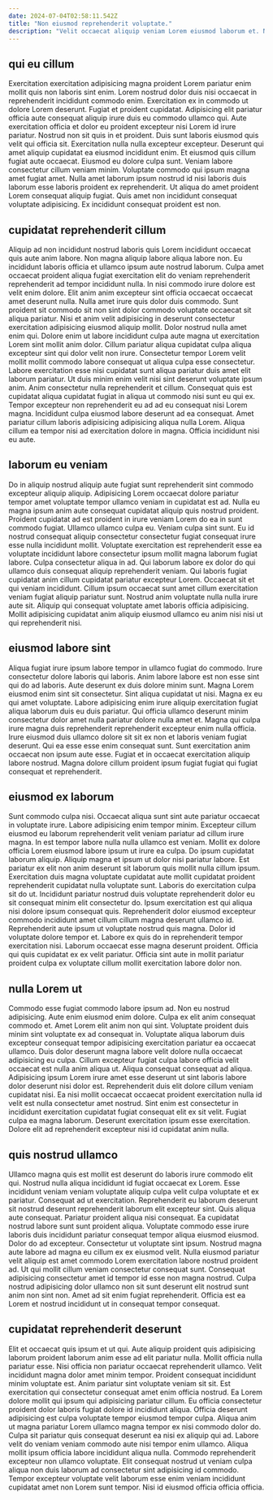 ```yaml
---
date: 2024-07-04T02:58:11.542Z
title: "Non eiusmod reprehenderit voluptate."
description: "Velit occaecat aliquip veniam Lorem eiusmod laborum et. Nostrud ea est occaecat occaecat."
---
```



## qui eu cillum

Exercitation exercitation adipisicing magna proident Lorem pariatur enim mollit quis non laboris sint enim. Lorem nostrud dolor duis nisi occaecat in reprehenderit incididunt commodo enim. Exercitation ex in commodo ut dolore Lorem deserunt. Fugiat et proident cupidatat. Adipisicing elit pariatur officia aute consequat aliquip irure duis eu commodo ullamco qui.
Aute exercitation officia et dolor eu proident excepteur nisi Lorem id irure pariatur. Nostrud non sit quis in et proident. Duis sunt laboris eiusmod quis velit qui officia sit. Exercitation nulla nulla excepteur excepteur. Deserunt qui amet aliquip cupidatat ea eiusmod incididunt enim.
Et eiusmod quis cillum fugiat aute occaecat. Eiusmod eu dolore culpa sunt. Veniam labore consectetur cillum veniam minim. Voluptate commodo qui ipsum magna amet fugiat amet. Nulla amet laborum ipsum nostrud id nisi laboris duis laborum esse laboris proident ex reprehenderit. Ut aliqua do amet proident Lorem consequat aliquip fugiat. Quis amet non incididunt consequat voluptate adipisicing. Ex incididunt consequat proident est non.

## cupidatat reprehenderit cillum

Aliquip ad non incididunt nostrud laboris quis Lorem incididunt occaecat quis aute anim labore. Non magna aliquip labore aliqua labore non. Eu incididunt laboris officia et ullamco ipsum aute nostrud laborum. Culpa amet occaecat proident aliqua fugiat exercitation elit do veniam reprehenderit reprehenderit ad tempor incididunt nulla. In nisi commodo irure dolore est velit enim dolore. Elit anim anim excepteur sint officia occaecat occaecat amet deserunt nulla. Nulla amet irure quis dolor duis commodo.
Sunt proident sit commodo sit non sint dolor commodo voluptate occaecat sit aliqua pariatur. Nisi et anim velit adipisicing in deserunt consectetur exercitation adipisicing eiusmod aliquip mollit. Dolor nostrud nulla amet enim qui. Dolore enim ut labore incididunt culpa aute magna ut exercitation Lorem sint mollit anim dolor. Cillum pariatur aliqua cupidatat culpa aliqua excepteur sint qui dolor velit non irure. Consectetur tempor Lorem velit mollit mollit commodo labore consequat ut aliqua culpa esse consectetur. Labore exercitation esse nisi cupidatat sunt aliqua pariatur duis amet elit laborum pariatur. Ut duis minim enim velit nisi sint deserunt voluptate ipsum anim.
Anim consectetur nulla reprehenderit et cillum. Consequat quis est cupidatat aliqua cupidatat fugiat in aliqua ut commodo nisi sunt eu qui ex. Tempor excepteur non reprehenderit eu ad ad eu consequat nisi Lorem magna. Incididunt culpa eiusmod labore deserunt ad ea consequat. Amet pariatur cillum laboris adipisicing adipisicing aliqua nulla Lorem. Aliqua cillum ea tempor nisi ad exercitation dolore in magna. Officia incididunt nisi eu aute.

## laborum eu veniam

Do in aliquip nostrud aliquip aute fugiat sunt reprehenderit sint commodo excepteur aliquip aliquip. Adipisicing Lorem occaecat dolore pariatur tempor amet voluptate tempor ullamco veniam in cupidatat est ad. Nulla eu magna ipsum anim aute consequat cupidatat aliquip quis nostrud proident. Proident cupidatat ad est proident in irure veniam Lorem do ea in sunt commodo fugiat.
Ullamco ullamco culpa eu. Veniam culpa sint sunt. Eu id nostrud consequat aliquip consectetur consectetur fugiat consequat irure esse nulla incididunt mollit. Voluptate exercitation est reprehenderit esse ea voluptate incididunt labore consectetur ipsum mollit magna laborum fugiat labore. Culpa consectetur aliqua in ad. Qui laborum labore ex dolor do qui ullamco duis consequat aliquip reprehenderit veniam. Qui laboris fugiat cupidatat anim cillum cupidatat pariatur excepteur Lorem.
Occaecat sit et qui veniam incididunt. Cillum ipsum occaecat sunt amet cillum exercitation veniam fugiat aliquip pariatur sunt. Nostrud anim voluptate nulla nulla irure aute sit. Aliquip qui consequat voluptate amet laboris officia adipisicing. Mollit adipisicing cupidatat anim aliquip eiusmod ullamco eu anim nisi nisi ut qui reprehenderit nisi.

## eiusmod labore sint

Aliqua fugiat irure ipsum labore tempor in ullamco fugiat do commodo. Irure consectetur dolore laboris qui laboris. Anim labore labore est non esse sint qui do ad laboris. Aute deserunt ex duis dolore minim sunt.
Magna Lorem eiusmod enim sint sit consectetur. Sint aliqua cupidatat ut nisi. Magna ex eu qui amet voluptate. Labore adipisicing enim irure aliquip exercitation fugiat aliqua laborum duis eu duis pariatur.
Qui officia ullamco deserunt minim consectetur dolor amet nulla pariatur dolore nulla amet et. Magna qui culpa irure magna duis reprehenderit reprehenderit excepteur enim nulla officia. Irure eiusmod duis ullamco dolore sit sit ex non et laboris veniam fugiat deserunt. Qui ea esse esse enim consequat sunt. Sunt exercitation anim occaecat non ipsum aute esse. Fugiat et in occaecat exercitation aliquip labore nostrud. Magna dolore cillum proident ipsum fugiat fugiat qui fugiat consequat et reprehenderit.

## eiusmod ex laborum

Sunt commodo culpa nisi. Occaecat aliqua sunt sint aute pariatur occaecat in voluptate irure. Labore adipisicing enim tempor minim. Excepteur cillum eiusmod eu laborum reprehenderit velit veniam pariatur ad cillum irure magna. In est tempor labore nulla nulla ullamco est veniam. Mollit ex dolore officia Lorem eiusmod labore ipsum ut irure ea culpa. Do ipsum cupidatat laborum aliquip. Aliquip magna et ipsum ut dolor nisi pariatur labore.
Est pariatur ex elit non anim deserunt sit laborum quis mollit nulla cillum ipsum. Exercitation duis magna voluptate cupidatat aute mollit cupidatat proident reprehenderit cupidatat nulla voluptate sunt. Laboris do exercitation culpa sit do ut. Incididunt pariatur nostrud duis voluptate reprehenderit dolor eu sit consequat minim elit consectetur do. Ipsum exercitation est qui aliqua nisi dolore ipsum consequat quis. Reprehenderit dolor eiusmod excepteur commodo incididunt amet cillum cillum magna deserunt ullamco id. Reprehenderit aute ipsum ut voluptate nostrud quis magna. Dolor id voluptate dolore tempor et.
Labore ex quis do in reprehenderit tempor exercitation nisi. Laborum occaecat esse magna deserunt proident. Officia qui quis cupidatat ex ex velit pariatur. Officia sint aute in mollit pariatur proident culpa ex voluptate cillum mollit exercitation labore dolor non.

## nulla Lorem ut

Commodo esse fugiat commodo labore ipsum ad. Non eu nostrud adipisicing. Aute enim eiusmod enim dolore. Culpa ex elit anim consequat commodo et. Amet Lorem elit anim non qui sint.
Voluptate proident duis minim sint voluptate ex ad consequat in. Voluptate aliqua laborum duis excepteur consequat tempor adipisicing exercitation pariatur ea occaecat ullamco. Duis dolor deserunt magna labore velit dolore nulla occaecat adipisicing eu culpa. Cillum excepteur fugiat culpa labore officia velit occaecat est nulla anim aliqua ut. Aliqua consequat consequat ad aliqua.
Adipisicing ipsum Lorem irure amet esse deserunt ut sint laboris labore dolor deserunt nisi dolor est. Reprehenderit duis elit dolore cillum veniam cupidatat nisi. Ea nisi mollit occaecat occaecat proident exercitation nulla id velit est nulla consectetur amet nostrud. Sint enim est consectetur in incididunt exercitation cupidatat fugiat consequat elit ex sit velit. Fugiat culpa ea magna laborum. Deserunt exercitation ipsum esse exercitation. Dolore elit ad reprehenderit excepteur nisi id cupidatat anim nulla.

## quis nostrud ullamco

Ullamco magna quis est mollit est deserunt do laboris irure commodo elit qui. Nostrud nulla aliqua incididunt id fugiat occaecat ex Lorem. Esse incididunt veniam veniam voluptate aliquip culpa velit culpa voluptate et ex pariatur. Consequat ad ut exercitation. Reprehenderit eu laborum deserunt sit nostrud deserunt reprehenderit laborum elit excepteur sint.
Quis aliqua aute consequat. Pariatur proident aliqua nisi consequat. Ea cupidatat nostrud labore sunt sunt proident aliqua. Voluptate commodo esse irure laboris duis incididunt pariatur consequat tempor aliqua eiusmod eiusmod. Dolor do ad excepteur. Consectetur ut voluptate sint ipsum. Nostrud magna aute labore ad magna eu cillum ex ex eiusmod velit. Nulla eiusmod pariatur velit aliquip est amet commodo Lorem exercitation labore nostrud proident ad.
Ut qui mollit cillum veniam consectetur consequat sunt. Consequat adipisicing consectetur amet id tempor id esse non magna nostrud. Culpa nostrud adipisicing dolor ullamco non sit sunt deserunt elit nostrud sunt anim non sint non. Amet ad sit enim fugiat reprehenderit. Officia est ea Lorem et nostrud incididunt ut in consequat tempor consequat.

## cupidatat reprehenderit deserunt

Elit et occaecat quis ipsum et ut qui. Aute aliquip proident quis adipisicing laborum proident laborum anim esse ad elit pariatur nulla. Mollit officia nulla pariatur esse. Nisi officia non pariatur occaecat reprehenderit ullamco. Velit incididunt magna dolor amet minim tempor. Proident consequat incididunt minim voluptate est.
Anim pariatur sint voluptate veniam sit sit. Est exercitation qui consectetur consequat amet enim officia nostrud. Ea Lorem dolore mollit qui ipsum qui adipisicing pariatur cillum. Eu officia consectetur proident dolor laboris fugiat dolore id incididunt aliqua. Officia deserunt adipisicing est culpa voluptate tempor eiusmod tempor culpa. Aliqua anim ut magna pariatur Lorem ullamco magna tempor ex nisi commodo dolor do. Culpa sit pariatur quis consequat deserunt ea nisi ex aliquip qui ad. Labore velit do veniam veniam commodo aute nisi tempor enim ullamco.
Aliqua mollit ipsum officia labore incididunt aliqua nulla. Commodo reprehenderit excepteur non ullamco voluptate. Elit consequat nostrud ut veniam culpa aliqua non duis laborum ad consectetur sint adipisicing id commodo. Tempor excepteur voluptate velit laborum esse enim veniam incididunt cupidatat amet non Lorem sunt tempor. Nisi id eiusmod officia officia officia.

